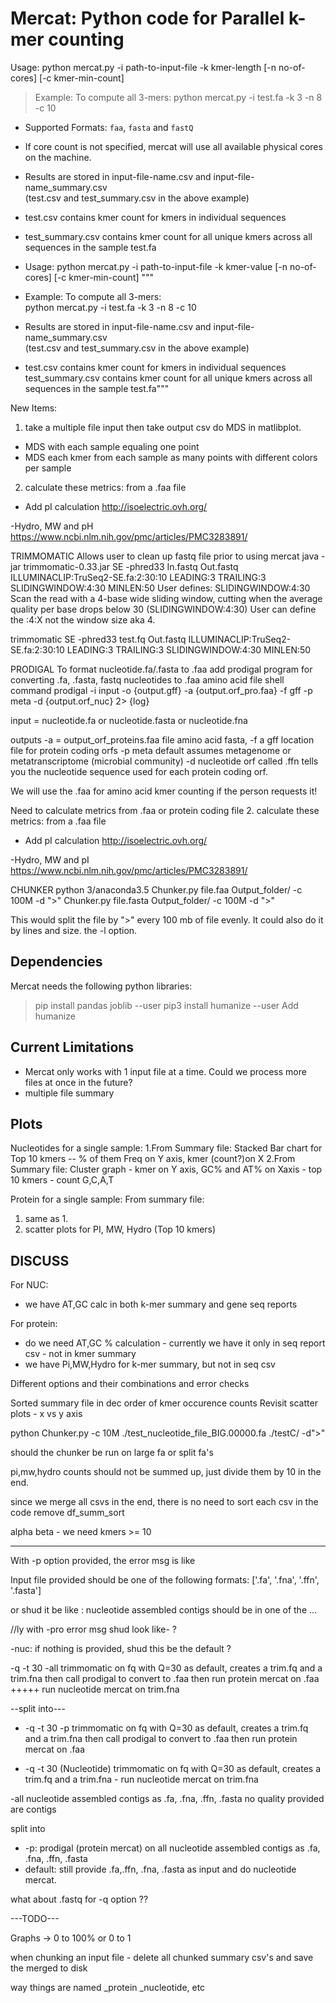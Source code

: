 Mercat: Python code for Parallel k-mer counting
================================================
  
Usage: python mercat.py -i path-to-input-file -k kmer-length [-n no-of-cores] [-c kmer-min-count]
> Example: To compute all 3-mers:
            python mercat.py -i test.fa -k 3 -n 8 -c 10
            
- Supported Formats: `faa`, `fasta` and `fastQ`
- If core count is not specified, mercat will use all available physical cores on the machine.
- Results are stored in input-file-name.csv and input-file-name_summary.csv  
   (test.csv and test_summary.csv in the above example)  
- test.csv contains kmer count for kmers in individual sequences  
- test_summary.csv contains kmer count for all unique kmers across all sequences in the sample test.fa


- Usage: python mercat.py -i path-to-input-file -k kmer-value [-n no-of-cores] [-c kmer-min-count] """  
- Example: To compute all 3-mers:  
            python mercat.py -i test.fa -k 3 -n 8 -c 10
- Results are stored in input-file-name.csv and input-file-name_summary.csv  
   (test.csv and test_summary.csv in the above example)
- test.csv contains kmer count for kmers in individual sequences  
   test_summary.csv contains kmer count for all unique kmers across all sequences in the sample test.fa"""  
   
   
   
New Items:
1. take a multiple file input then take output csv do MDS in matlibplot. 
 - MDS with each sample equaling one point
 - MDS each kmer from each sample as many points with different colors per sample 
2. calculate these metrics: from a .faa file
- Add pI calculation
http://isoelectric.ovh.org/

-Hydro, MW and pH
https://www.ncbi.nlm.nih.gov/pmc/articles/PMC3283891/


TRIMMOMATIC
Allows user to clean up fastq file prior to using mercat
java -jar trimmomatic-0.33.jar SE -phred33 In.fastq Out.fastq ILLUMINACLIP:TruSeq2-SE.fa:2:30:10 LEADING:3 TRAILING:3 SLIDINGWINDOW:4:30 MINLEN:50
User defines: 
SLIDINGWINDOW:4:30
Scan the read with a 4-base wide sliding window, cutting when the average quality per base drops below 30 (SLIDINGWINDOW:4:30)
User can define the :4:X not the window size aka 4. 

trimmomatic SE -phred33 test.fq Out.fastq ILLUMINACLIP:TruSeq2-SE.fa:2:30:10 LEADING:3 TRAILING:3 SLIDINGWINDOW:4:30 MINLEN:50

PRODIGAL
To format nucleotide.fa/.fasta to .faa
add prodigal program for converting .fa, .fasta, fastq nucleotides to .faa amino acid file
shell command 
prodigal -i input -o {output.gff} -a {output.orf_pro.faa} -f gff -p meta -d {output.orf_nuc} 2> {log}

input = nucleotide.fa or nucleotide.fasta or nucleotide.fna

outputs 
-a = output_orf_proteins.faa file amino acid fasta, 
-f a gff location file for protein coding orfs
-p meta default assumes metagenome or metatranscriptome (microbial community)
-d nucleotide orf called .ffn tells you the nucleotide sequence used for each protein coding orf. 

We will use the .faa for amino acid kmer counting if the person requests it!

Need to calculate metrics from .faa or protein coding file
2. calculate these metrics: from a .faa file
- Add pI calculation
http://isoelectric.ovh.org/

-Hydro, MW and pI
https://www.ncbi.nlm.nih.gov/pmc/articles/PMC3283891/


CHUNKER
python 3/anaconda3.5
Chunker.py file.faa Output_folder/ -c 100M -d ">"
Chunker.py file.fasta Output_folder/ -c 100M -d ">"

This would split the file by ">" every 100 mb of file evenly. It could also do it by lines and size. the -l option. 

Dependencies
------------
Mercat needs the following python libraries:   
> pip install pandas joblib --user
> pip3 install humanize --user
Add humanize 


Current Limitations
--------------------
- Mercat only works with 1 input file at a time. Could we process more files at once in the future?
- multiple file summary


Plots
----

Nucleotides for a single sample:
1.From Summary file: Stacked Bar chart for Top 10 kmers -- % of them Freq on Y axis, kmer (count?)on X
2.From Summary file: Cluster graph - kmer on Y axis, GC% and AT% on Xaxis - top 10 kmers - count G,C,A,T

Protein for a single sample:
From summary file:
1. same as 1. 
2. scatter plots for PI, MW, Hydro (Top 10 kmers)


DISCUSS
--------
For NUC:
 - we have AT,GC calc in both k-mer summary and gene seq reports

For protein: 
 - do we need AT,GC % calculation - currently we have it only in seq report csv - not in kmer summary
 - we have Pi,MW,Hydro for k-mer summary, but not in seq csv

Different options and their combinations and error checks

Sorted summary file in dec order of kmer occurence counts 
Revisit scatter plots - x vs y axis

python Chunker.py -c 10M ./test_nucleotide_file_BIG.00000.fa ./testC/ -d">"

should the chunker be run on large fa or split fa's

pi,mw,hydro counts should not be summed up, just divide them by 10 in the end.


since we merge all csvs in the end, there is no need to sort each csv in the code remove df_summ_sort

alpha beta - we need kmers >=  10


------------

With -p option provided, the error msg is like

 Input file provided should be one of the following formats: ['.fa', '.fna', '.ffn', '.fasta']

or shud it be like : nucleotide assembled contigs should be in one of the ...

//ly with -pro error msg shud look like- ?


-nuc: if nothing is provided, shud this be the default ?


-q -t 30 -all trimmomatic on fq with Q=30 as default, 
creates a trim.fq and a trim.fna then call prodigal to 
convert to .faa then run protein mercat on .faa +++++ run nucleotide mercat on trim.fna

--split into---  

-  -q -t 30 -p trimmomatic on fq with Q=30 as default, creates a trim.fq and a trim.fna 
 then call prodigal to convert to .faa then run protein mercat on .faa

- -q -t 30 (Nucleotide) trimmomatic on fq with Q=30 as default, creates a trim.fq and a trim.fna - 
 run nucleotide mercat on trim.fna  


-all nucleotide assembled contigs as .fa, .fna, .ffn, .fasta no quality provided are contigs

split into 

- -p: prodigal (protein mercat) on all nucleotide assembled contigs as .fa, .fna, .ffn, .fasta 
- default: still provide .fa,.ffn, .fna, .fasta as input and do nucleotide mercat. 

what about .fastq for -q option ??


---TODO---

Graphs -> 0 to 100% or 0 to 1

when chunking an input file - delete all chunked summary csv's and save the merged to disk

way things are named _protein _nucleotide, etc